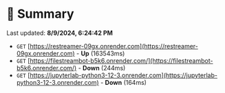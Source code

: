 # 📖 Summary
Last updated: **8/9/2024, 6:24:42 PM**

- `GET` [https://restreamer-09gx.onrender.com](https://restreamer-09gx.onrender.com) - **Up** (163543ms)
- `GET` [https://filestreambot-b5k6.onrender.com/](https://filestreambot-b5k6.onrender.com/) - **Down** (244ms)
- `GET` [https://jupyterlab-python3-12-3.onrender.com](https://jupyterlab-python3-12-3.onrender.com) - **Down** (164ms)

